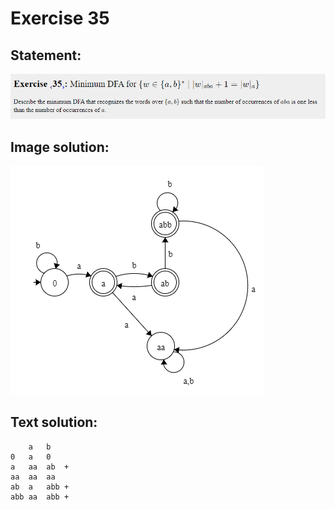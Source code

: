 # Exercise 35

## Statement:
![Statement](https://github.com/AdriCri22/Teoria-Computacion-TC-FIB/blob/main/DFA/35/Statement_35.png)

## Image solution:
![Solution](https://github.com/AdriCri22/Teoria-Computacion-TC-FIB/blob/main/DFA/35/Image_sol_35.png)

## Text solution:
        a   b  
    0   a   0  
    a   aa  ab  +
    aa  aa  aa 
    ab  a   abb +
    abb aa  abb +
